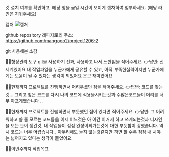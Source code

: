 깃 설치 여부를 확인하고, 해당 창을 금일 시간이 보이게 캡쳐하여 첨부하세요. (해당 라인은 지워주세요)

캡처
![캡처](https://user-images.githubusercontent.com/92082963/144802580-b35262e9-d834-40fa-87b7-336e2fd56cff.PNG)

github repository 레파지토리 주소: https://github.com/mangooo2/project1206-2

git 사용해본 소감

🙋‍♀️형상관리 도구 git을 사용하기 전과, 사용하고 나서 느낀점을 적어주세요. 👉답변: 신세계였어요 내 작업파일을 누군가에게 공유할 수 있고, 아직 부족한실력이지만 누군가에게는 도움이 될 수 있다는 생각이 되었어요 은근 재미있어요

🙋‍♀️현재까지 프로젝트를 진행하면서 어려우셨던 점을 적어주세요. 👉답변: 코드를 찾는것... 그리고 찾은 코드를 다시 나의 코드에 적용을시키는것과 수많은코드들이 머리를 너무 아프게했습니다 ..

🙋‍♀️현재까지 프로젝트를 진행하면서 뿌듯했던 점이 있다면 적어주세요. 👉답변: 그 어려워하고 쓸 줄 모르는 코드들을 이제 어느것은 아 이건 이거지 하고 쓰게되는것과 디자인을 보는 눈이 생긴것, 내 작업물이 점점 완성이되가는것에 대한 뿌듯함이 강했습니다. 역시 코드는 너무 어렵습니다.. 아무리해도 늘지 않는것같지만 하면 할 수록 점점 내 시야는 넓어지고 있다는 생각이 들었어요.

🙋‍♀️이번주까지 작업목표
